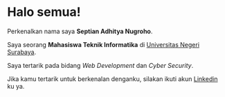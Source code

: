 # Halo semua! 

Perkenalkan nama saya **Septian Adhitya Nugroho**.<br>

Saya seorang **Mahasiswa Teknik Informatika** di [Universitas Negeri Surabaya](https://unesa.ac.id/).<br>

Saya tertarik pada bidang *Web Development* dan *Cyber Security*.<br>

Jika kamu tertarik untuk berkenalan denganku, silakan ikuti akun [Linkedin](https://www.linkedin.com/in/septianadhty/) ku ya.
